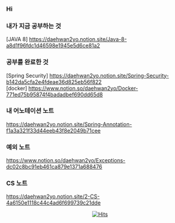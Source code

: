 ### Hi
   
### 내가 지금 공부하는 것
[JAVA 8]  https://daehwan2yo.notion.site/Java-8-a8d1f96fdc1d46598e1945e5d6ce81a2   
   
   
### 공부를 완료한 것
[Spring Security] https://daehwan2yo.notion.site/Spring-Security-b142da5cfa2e4fdeae36d825eb56f822   
[docker] https://www.notion.so/daehwan2yo/Docker-771ed75b95874f4badadbef690dd65d8  

### 내 어노테이션 노트 
https://daehwan2yo.notion.site/Spring-Annotation-f1a3a321f33d44eeb43f8e2049b71cee   

### 예외 노트
https://www.notion.so/daehwan2yo/Exceptions-dc02c8bc91eb461ca879e1371a688476   

### CS 노트
https://daehwan2yo.notion.site/2-CS-4a6150e1118c44c4ad6f699739c21dde

<div align=center>  
  
[![Hits](https://hits.seeyoufarm.com/api/count/incr/badge.svg?url=https%3A%2F%2Fgithub.com%2Fdaehwan2yo&count_bg=%238189F7&title_bg=%23000000&icon=&icon_color=%23E7E7E7&title=visits&edge_flat=false)](https://hits.seeyoufarm.com)
</div>
